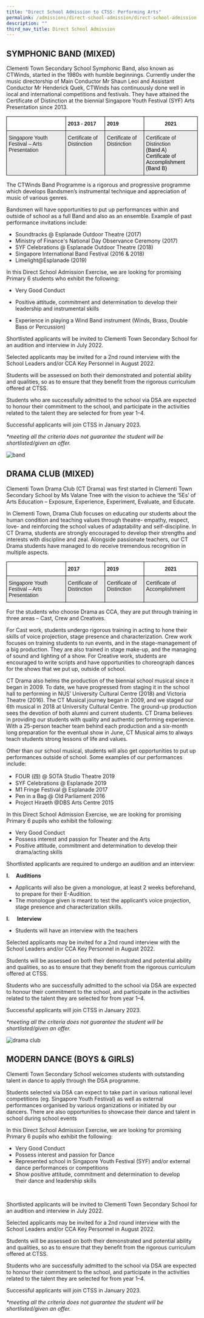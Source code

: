 ```yaml
---
title: "Direct School Admission to CTSS: Performing Arts"
permalink: /admissions/direct-school-admission/direct-school-admission-to-ctss-performing-arts
description: ""
third_nav_title: Direct School Admission
---
```

SYMPHONIC BAND (MIXED)
----------------------

Clementi Town Secondary School Symphonic Band, also known as CTWinds, started in the 1980s with humble beginnings. Currently under the music directorship of Main Conductor Mr Shaun Leoi and Assistant Conductor Mr Henderick Quek, CTWinds has continuously done well in local and international competitions and festivals. They have attained the Certificate of Distinction at the biennial Singapore Youth Festival (SYF) Arts Presentation since 2013.

<style type="text/css">
.tg  {border-collapse:collapse;border-spacing:0;}
.tg td{border-color:black;border-style:solid;border-width:1px;font-family:Arial, sans-serif;font-size:14px;
  overflow:hidden;padding:10px 5px;word-break:normal;}
.tg th{border-color:black;border-style:solid;border-width:1px;font-family:Arial, sans-serif;font-size:14px;
  font-weight:normal;overflow:hidden;padding:10px 5px;word-break:normal;}
.tg .tg-3icd{background-color:#EBEBEB;text-align:left;vertical-align:top}
.tg .tg-dgl5{background-color:#FFF;font-weight:bold;text-align:left;vertical-align:top}
.tg .tg-amwm{font-weight:bold;text-align:center;vertical-align:top}
</style>
<table class="tg">
<thead>
  <tr>
    <th class="tg-dgl5"></th>
    <th class="tg-dgl5">2013 - 2017</th>
    <th class="tg-dgl5">2019</th>
    <th class="tg-amwm">2021</th>
  </tr>
</thead>
<tbody>
  <tr>
    <td class="tg-3icd">Singapore Youth Festival – Arts Presentation</td>
    <td class="tg-3icd">Certificate of Distinction</td>
    <td class="tg-3icd">Certificate of Distinction</td>
    <td class="tg-3icd">Certificate of Distinction <br><span style="color:#000">(Band A)</span><br> <span style="color:#000">Certificate of Accomplishment </span><br><span style="color:#000">(Band B)</span></td>
  </tr>
</tbody>
</table>

The CTWinds Band Programme is a rigorous and progressive programme which develops Bandsmen’s instrumental technique and appreciation of music of various genres.

  

Bandsmen will have opportunities to put up performances within and outside of school as a full Band and also as an ensemble. Example of past performance invitations include: 

*   Soundtracks @ Esplanade Outdoor Theatre (2017)
*   Ministry of Finance's National Day Observance Ceremony (2017)
*   SYF Celebrations @ Esplanade Outdoor Theatre (2018) 
*   Singapore International Band Festival (2016 & 2018)
*   Limelight@Esplanade (2019)

In this Direct School Admission Exercise, we are looking for promising Primary 6 students who exhibit the following:    

*   Very Good Conduct
*   Positive attitude, commitment and determination to develop their leadership and instrumental skills  
    
*   Experience in playing a Wind Band instrument (Winds, Brass, Double Bass or Percussion)

Shortlisted applicants will be invited to Clementi Town Secondary School for an audition and interview in July 2022.

Selected applicants may be invited for a 2nd round interview with the School Leaders and/or CCA Key Personnel in August 2022.

Students will be assessed on both their demonstrated and potential ability and qualities, so as to ensure that they benefit from the rigorous curriculum offered at CTSS.

Students who are successfully admitted to the school via DSA are expected to honour their commitment to the school, and participate in the activities related to the talent they are selected for from year 1–4.  

  

Successful applicants will join CTSS in January 2023.  

_\*meeting all the criteria does not guarantee the student will be shortlisted/given an offer._

![band](/images/BAND.jpeg)

DRAMA CLUB (MIXED)
------------------

  

Clementi Town Drama Club (CT Drama) was first started in Clementi Town Secondary School by Ms Valane Tnee with the vision to achieve the ‘5Es’ of Arts Education – Exposure, Experience, Experiment, Evaluate, and Educate.

In Clementi Town, Drama Club focuses on educating our students about the human condition and teaching values through theatre- empathy, respect, love- and reinforcing the school values of adaptability and self-discipline. In CT Drama, students are strongly encouraged to develop their strengths and interests with discipline and zeal. Alongside passionate teachers, our CT Drama students have managed to do receive tremendous recognition in multiple aspects.

<style type="text/css">
.tg  {border-collapse:collapse;border-spacing:0;}
.tg td{border-color:black;border-style:solid;border-width:1px;font-family:Arial, sans-serif;font-size:14px;
  overflow:hidden;padding:10px 5px;word-break:normal;}
.tg th{border-color:black;border-style:solid;border-width:1px;font-family:Arial, sans-serif;font-size:14px;
  font-weight:normal;overflow:hidden;padding:10px 5px;word-break:normal;}
.tg .tg-3icd{background-color:#EBEBEB;text-align:left;vertical-align:top}
.tg .tg-dgl5{background-color:#FFF;font-weight:bold;text-align:left;vertical-align:top}
.tg .tg-amwm{font-weight:bold;text-align:center;vertical-align:top}
</style>
<table class="tg">
<thead>
  <tr>
    <th class="tg-dgl5"></th>
    <th class="tg-dgl5">2017</th>
    <th class="tg-dgl5">2019</th>
    <th class="tg-amwm">2021</th>
  </tr>
</thead>
<tbody>
  <tr>
    <td class="tg-3icd">Singapore Youth Festival – Arts Presentation</td>
    <td class="tg-3icd">Certificate of Distinction</td>
    <td class="tg-3icd">Certificate of Distinction</td>
    <td class="tg-3icd">Certificate of Accomplishment</td>
  </tr>
</tbody>
</table>

For the students who choose Drama as CCA, they are put through training in three areas – Cast, Crew and Creatives.

For Cast work, students undergo rigorous training in acting to hone their skills of voice projection, stage presence and characterization. Crew work focuses on training students to run events, and in the stage-management of a big production. They are also trained in stage make-up, and the managing of sound and lighting of a show. For Creative work, students are encouraged to write scripts and have opportunities to choreograph dances for the shows that we put up, outside of school.

CT Drama also helms the production of the biennial school musical since it began in 2009. To date, we have progressed from staging it in the school hall to performing in NUS’ University Cultural Centre (2018) and Victoria Theatre (2016). The CT Musical journey began in 2009, and we staged our 6th musical in 2018 at University Cultural Centre. The ground-up production sees the devotion of both alumni and current students. CT Drama believes in providing our students with quality and authentic performing experience. With a 25-person teacher team behind each production and a six-month long preparation for the eventual show in June, CT Musical aims to always teach students strong lessons of life and values.

Other than our school musical, students will also get opportunities to put up performances outside of school. Some examples of our performances include:

*   FOUR (四) @ SOTA Studio Theatre 2019
*   SYF Celebrations @ Esplanade 2019
*   M1 Fringe Festival @ Esplanade 2017
*   Pen in a Bag @ Old Parliament 2016
*   Project Hiraeth @DBS Arts Centre 2015

In this Direct School Admission Exercise, we are looking for promising Primary 6 pupils who exhibit the following:   

*   Very Good Conduct
*   Possess interest and passion for Theater and the Arts
*   Positive attitude, commitment and determination to develop their drama/acting skills  
    

  

Shortlisted applicants are required to undergo an audition and an interview:

**I.     Auditions** 

*   Applicants will also be given a monologue, at least 2 weeks beforehand, to prepare for their E-Audition.
*   The monologue given is meant to test the applicant’s voice projection, stage presence and characterization skills. 

**I.**     **Interview**

*   Students will have an interview with the teachers

Selected applicants may be invited for a 2nd round interview with the School Leaders and/or CCA Key Personnel in August 2022.

Students will be assessed on both their demonstrated and potential ability and qualities, so as to ensure that they benefit from the rigorous curriculum offered at CTSS.

Students who are successfully admitted to the school via DSA are expected to honour their commitment to the school, and participate in the activities related to the talent they are selected for from year 1–4.  

Successful applicants will join CTSS in January 2023.

_\*meeting all the criteria does not guarantee the student will be shortlisted/given an offer._

![drama club](/images/drama.jpeg)

MODERN DANCE (BOYS & GIRLS)
---------------------------

  

Clementi Town Secondary School welcomes students with outstanding talent in dance to apply through the DSA programme.

Students selected via DSA can expect to take part in various national level competitions (eg. Singapore Youth Festival) as well as external performances organised by various organizations or initiated by our dancers. There are also opportunities to showcase their dance and talent in school during school events

In this Direct School Admission Exercise, we are looking for promising Primary 6 pupils who exhibit the following:   

*   Very Good Conduct
*   Possess interest and passion for Dance
*   Represented school in Singapore Youth Festival (SYF) and/or external dance performances or competitions
*   Show positive attitude, commitment and determination to develop their dance and leadership skills  
    

   

Shortlisted applicants will be invited to Clementi Town Secondary School for an audition and interview in July 2022.

Selected applicants may be invited for a 2nd round interview with the School Leaders and/or CCA Key Personnel in August 2022.

Students will be assessed on both their demonstrated and potential ability and qualities, so as to ensure that they benefit from the rigorous curriculum offered at CTSS.

Students who are successfully admitted to the school via DSA are expected to honour their commitment to the school, and participate in the activities related to the talent they are selected for from year 1–4.  

Successful applicants will join CTSS in January 2023.

_\*meeting all the criteria does not guarantee the student will be shortlisted/given an offer._